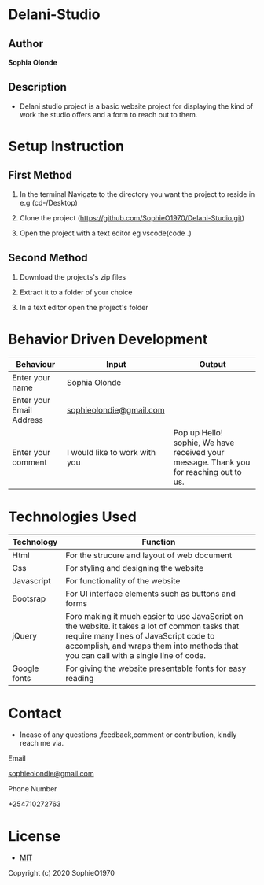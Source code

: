 # Delani-Studio
## Author

**Sophia Olonde**

## Description

- Delani studio project is a basic website project for displaying the kind of work the studio offers and a form to reach out to them.
# Setup Instruction
## First Method
1. In the terminal Navigate to the directory you want the project to reside in e.g (cd-/Desktop)

2. Clone the project (https://github.com/SophieO1970/Delani-Studio.git)

3. Open the project with a text editor eg vscode(code .)

## Second Method
1. Download the projects's zip files

2. Extract it to a folder of your choice

3. In a text editor open the project's folder

# Behavior Driven Development

| Behaviour | Input | Output |
| ----------- | ----------- | ----------- |
| Enter your name | Sophia Olonde|
| Enter your Email Address | sophieolondie@gmail.com |
| Enter your comment| I would like to work with you|Pop up Hello! sophie, We have received your message. Thank you for reaching out to us.  |

# Technologies Used

| Technology | Function |
| ----------- | ----------- |
| Html | For the strucure and layout of web document |
| Css| For styling and designing the website|
| Javascript | For functionality of the website|
| Bootsrap | For UI interface elements such as buttons and forms |
| jQuery| Foro making it much easier to use JavaScript on the website. it takes a lot of common tasks that require many lines of JavaScript code to accomplish, and wraps them into methods that you can call with a single line of code. |
| Google fonts | For giving the website presentable fonts for easy reading|


# Contact
- Incase of any questions ,feedback,comment or contribution, kindly reach me via.

Email

sophieolondie@gmail.com

Phone Number

+254710272763

# License
- [MIT](https://github.com/SophieO1970/Delani-Studio.git/blob/master/LICENSE)

Copyright (c) 2020 SophieO1970
